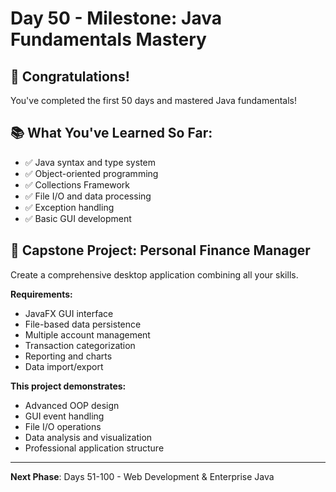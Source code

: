 # Day 50 - Milestone: Java Fundamentals Mastery

## 🎯 Congratulations! 
You've completed the first 50 days and mastered Java fundamentals!

## 📚 What You've Learned So Far:
- ✅ Java syntax and type system
- ✅ Object-oriented programming
- ✅ Collections Framework
- ✅ File I/O and data processing
- ✅ Exception handling
- ✅ Basic GUI development

## 🚀 Capstone Project: Personal Finance Manager
Create a comprehensive desktop application combining all your skills.

**Requirements:**
- JavaFX GUI interface
- File-based data persistence
- Multiple account management
- Transaction categorization
- Reporting and charts
- Data import/export

**This project demonstrates:**
- Advanced OOP design
- GUI event handling
- File I/O operations
- Data analysis and visualization
- Professional application structure

---
**Next Phase**: Days 51-100 - Web Development & Enterprise Java
